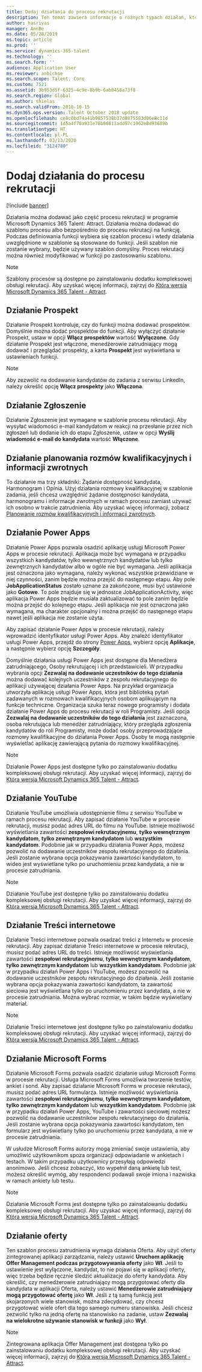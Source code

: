 ```yaml
---
title: Dodaj działania do procesu rekrutacji
description: Ten temat zawiera informacje o różnych typach działań, których można dodawać w procesie rekrutacji w aplikacji Microsoft Dynamics 365 Talent - Attract.
author: hasrivas
manager: AnnBe
ms.date: 05/28/2019
ms.topic: article
ms.prod: ''
ms.service: dynamics-365-talent
ms.technology: ''
ms.search.form: ''
audience: Application User
ms.reviewer: anbichse
ms.search.scope: Talent, Core
ms.custom: 7521
ms.assetid: 3b953d5f-6325-4c9e-8b9b-6ab0458a73f8
ms.search.region: Global
ms.author: shielas
ms.search.validFrom: 2018-10-15
ms.dyn365.ops.version: Talent October 2018 update
ms.openlocfilehash: ce8c0bd74a41b9857538b37d0875583d06e8c11d
ms.sourcegitcommit: 1d5a4f70a931e78b06811add97c1962e8d93689b
ms.translationtype: HT
ms.contentlocale: pl-PL
ms.lasthandoff: 03/13/2020
ms.locfileid: "3124780"
---
```

# <a name="add-activities-to-a-hiring-process"></a>Dodaj działania do procesu rekrutacji

[!include [banner](includes/banner.md)]

Działania można dodawać jako część procesu rekrutacji w programie Microsoft Dynamics 365 Talent: Attract. Działania można dodawać do szablonu procesu albo bezpośrednio do procesu rekrutacji na funkcję. Podczas definiowania funkcji wybiera się szablon procesu i wtedy działania uwzględnione w szablonie są stosowane do funkcji. Jeśli szablon nie zostanie wybrany, będzie używany szablon domyślny. Proces rekrutacji można również modyfikować w funkcji po zastosowaniu szablonu.

> [!NOTE] 
> Szablony procesów są dostępne po zainstalowaniu dodatku kompleksowej obsługi rekrutacji. Aby uzyskać więcej informacji, zajrzyj do [Która wersja Microsoft Dynamics 365 Talent - Attract](./attract-comprehensive-hiring.md).

## <a name="prospect-activity"></a>Działanie Prospekt

Działanie Prospekt kontroluje, czy do funkcji można dodawać prospektów. Domyślnie można dodać prospektów do funkcji. Aby wyłączyć działanie Prospekt, ustaw w opcji **Włącz prospektów** wartość **Wyłączone**. Gdy działanie Prospekt jest włączone, menedżerowie zatrudniający mogą dodawać i przeglądać prospekty, a karta **Prospekt** jest wyświetlana w ustawieniach funkcji.

> [!NOTE]
> Aby zezwolić na dodawanie kandydatów do zadania z serwisu LinkedIn, należy określić opcję **Włącz prospekty** jako **Włączona**.

## <a name="application-activity"></a>Działanie Zgłoszenie

Działanie Zgłoszenie jest wymagane w szablonie procesu rekrutacji. Aby wysyłać wiadomości e-mail kandydatom w reakcji na przesłanie przez nich zgłoszeń lub dodanie ich do etapu Zgłoszenie, ustaw w opcji **Wyślij wiadomość e-mail do kandydata** wartość **Włączone**.

## <a name="interview-schedule-and-feedback-activity"></a>Działanie planowania rozmów kwalifikacyjnych i informacji zwrotnych

To działanie ma trzy składniki: Żądanie dostępność kandydata, Harmonogram i Opinia. Użyj działania rozmowy kwalifikacyjnej w szablonie zadania, jeśli chcesz uwzględnić żądanie dostępności kandydata, harmonogramu i informacje zwrotnych w ramach procesu zamiast używać ich osobno w trakcie zatrudnienia. Aby uzyskać więcej informacji, zobacz [Planowanie rozmów kwalifikacyjnych i informacji zwrotnych](interview-scheduling-feedback.md).

## <a name="power-apps-activity"></a>Działanie Power Apps

Działanie Power Apps pozwala osadzić aplikację usługi Microsoft Power Apps w procesie rekrutacji. Aplikacja może być wymagana w przypadku wszystkich kandydatów, tylko wewnętrznych kandydatów lub tylko zewnętrznych kandydatów albo w ogóle nie być wymagana. Jeśli aplikacja jest oznaczona jako wymagana, należy wykonać wszystkie przewidziane w niej czynności, zanim będzie można przejść do następnego etapu. Aby pole **JobApplicationStatus** zostało uznane za zakończone, musi być ustawione jako **Gotowe**. To pole znajduje się w jednostce JobApplicationActivity, więc aplikacja Power Apps będzie musiała zaktualizować to pole zanim będzie można przejść do kolejnego etapu. Jeśli aplikacja nie jest oznaczona jako wymagana, ma charakter opcjonalny i można przejść do następnego etapu nawet jeśli aplikacja nie zostanie użyta.

Aby zapisać działanie Power Apps w procesie rekrutacji, należy wprowadzić identyfikator usługi Power Apps. Aby znaleźć identyfikator usługi Power Apps, przejdź do strony [Power Apps](https://web.powerapps.com), wybierz opcję **Aplikacje**, a następnie wybierz opcję **Szczegóły**.

Domyślnie działania usługi Power Apps jest dostępne dla Menedżera zatrudniającego, Osoby rekrutującej i ich przedstawicieli. W przypadku wybrania opcji **Zezwalaj na dodawanie uczestników do tego działania** można dodawać kolejnych uczestników z zespołu rekrutacyjnego do aplikacji używającej działania Power Apps. Na przykład organizacja utworzyła aplikację usługi Power Apps, która jest biblioteką pytań zadawanych w rozmowach kwalifikacyjnych osobom aplikującym na funkcje techniczne. Organizacja szuka teraz nowego programisty i dodała działanie Power Apps do procesu rekrutacji w roli Programisty. Jeśli opcja **Zezwalaj na dodawanie uczestników do tego działania** jest zaznaczona, osoba rekrutująca lub menedżer zatrudniający, który przegląda zgłoszenia kandydatów do roli Programisty, może dodać osoby przeprowadzające rozmowy kwalifikacyjne do działania Power Apps. Osoby te mogą następnie wyświetlać aplikację zawierającą pytania do rozmowy kwalifikacyjnej.

> [!NOTE]
> Działanie Power Apps jest dostępne tylko po zainstalowaniu dodatku kompleksowej obsługi rekrutacji. Aby uzyskać więcej informacji, zajrzyj do [Która wersja Microsoft Dynamics 365 Talent - Attract](./attract-comprehensive-hiring.md).

## <a name="youtube-activity"></a>Działanie YouTube

Działanie YouTube umożliwia udostępnienie filmu z serwisu YouTube w ramach procesu rekrutacji. Aby zapisać działanie YouTube w procesie rekrutacji, musisz podać adres URL do filmu na YouTube. Istnieje możliwość wyświetlania zawartości **zespołowi rekrutacyjnemu**, **tylko wewnętrznym kandydatom**, **tylko zewnętrznym kandydatom** lub **wszystkim kandydatom**. Podobnie jak w przypadku działania Power Apps, możesz pozwolić na dodawanie uczestników zespołu rekrutacyjnego do działania. Jeśli zostanie wybrana opcja pokazywania zawartości kandydatom, to wideo jest wyświetlane tylko po uruchomieniu przez kandydata, a nie w procesie zatrudniania.

> [!NOTE]
> Działanie YouTube jest dostępne tylko po zainstalowaniu dodatku kompleksowej obsługi rekrutacji. Aby uzyskać więcej informacji, zajrzyj do [Która wersja Microsoft Dynamics 365 Talent - Attract](./attract-comprehensive-hiring.md).

## <a name="web-content-activity"></a>Działanie Treści internetowe

Działanie Treści internetowe pozwala osadzać treści z Internetu w procesie rekrutacji. Aby zapisać działanie Treści internetowe w procesie rekrutacji, musisz podać adres URL do treści. Istnieje możliwość wyświetlania zawartości **zespołowi rekrutacyjnemu**, **tylko wewnętrznym kandydatom**, **tylko zewnętrznym kandydatom** lub **wszystkim kandydatom**. Podobnie jak w przypadku działań Power Apps i YouTube, możesz pozwolić na dodawanie uczestników zespołu rekrutacyjnego do działania. Jeśli zostanie wybrana opcja pokazywania zawartości kandydatom, ta zawartość sieciowa jest wyświetlana tylko po uruchomieniu przez kandydata, a nie w procesie zatrudniania. Można wybrać rozmiar, w takim będzie wyświetlany materiał.

> [!NOTE]
> Działanie Treści internetowe jest dostępne tylko po zainstalowaniu dodatku kompleksowej obsługi rekrutacji. Aby uzyskać więcej informacji, zajrzyj do [Która wersja Microsoft Dynamics 365 Talent - Attract](./attract-comprehensive-hiring.md).

## <a name="microsoft-forms-activity"></a>Działanie Microsoft Forms

Działanie Microsoft Forms pozwala osadzić działanie usługi Microsoft Forms w procesie rekrutacji. Usługa Microsoft Forms umożliwia tworzenie testów, ankiet i sond. Aby zapisać działanie Microsoft Forms w procesie rekrutacji, musisz podać adres URL formularza. Istnieje możliwość wyświetlania zawartości **zespołowi rekrutacyjnemu**, **tylko wewnętrznym kandydatom**, **tylko zewnętrznym kandydatom** lub **wszystkim kandydatom**. Podobnie jak w przypadku działań Power Apps, YouTube i zawartości sieciowej możesz pozwolić na dodawanie uczestników zespołu rekrutacyjnego do działania. Jeśli zostanie wybrana opcja pokazywania zawartości kandydatom, ten formularz jest wyświetlany tylko po uruchomieniu przez kandydata, a nie w procesie zatrudniania.

W usłudze Microsoft Forms autorzy mogą zmieniać swoje ustawienia, aby umożliwić użytkownikom spoza organizacji odpowiadanie w ankietach i testach. W takim przypadku użytkownicy przesyłają odpowiedzi anonimowo. Jeśli chcesz zobaczyć, kto wypełnił daną ankietę lub test, możesz określić wymóg, aby respondenci podawali swoje imiona i nazwiska w ramach ankiety lub testu.

> [!NOTE]
> Działanie Microsoft Forms jest dostępne tylko po zainstalowaniu dodatku kompleksowej obsługi rekrutacji. Aby uzyskać więcej informacji, zajrzyj do [Która wersja Microsoft Dynamics 365 Talent - Attract](./attract-comprehensive-hiring.md).

## <a name="offer-activity"></a>Działanie oferty

Ten szablon procesu zatrudnienia wymaga działania Oferta. Aby użyć oferty zintegrowanej aplikacji zarządzania, należy ustawić **Uruchom aplikację Offer Management podczas przygotowywania oferty** jako **Wł**. Jeśli to ustawienie jest wyłączone, kandydat, to nie pojawi się w aplikacji oferty, więc trzeba będzie ręcznie śledzić aktualizacje do oferty kandydata. Aby określić, czy menedżerowie zatrudniający mogą przygotować oferty dla kandydata w aplikacji Oferta, należy ustawić **Menedżerowie zatrudniający mogą przygotować ofertę** jako **Wł**. Jeśli z tą samą funkcją jest skojarzonych wiele stanowisk, można zdecydować, czy chcesz przygotować wiele ofert dla tego samego numeru stanowiska. Jeśli chcesz zezwolić tylko na jedną ofertę na stanowisko na zadanie, ustaw **Zezwalaj na wielokrotne używanie stanowisk w funkcji** jako **Wył**.

> [!NOTE]
> Zintegrowana aplikacja Offer Management jest dostępna tylko po zainstalowaniu dodatku kompleksowej obsługi rekrutacji. Aby uzyskać więcej informacji, zajrzyj do [Która wersja Microsoft Dynamics 365 Talent - Attract](./attract-comprehensive-hiring.md).


